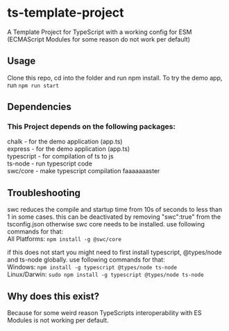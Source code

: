 # ts-template-project
A Template Project for TypeScript with a working config for ESM (ECMAScript Modules for some reason do not work per default)

## Usage
Clone this repo, cd into the folder and run npm install.
To try the demo app, run `npm run start`  

## Dependencies
### This Project depends on the following packages:  
chalk - for the demo application (app.ts)  
express - for the demo application (app.ts)  
typescript - for compilation of ts to js  
ts-node - run typescript code  
swc/core - make typescript compilation faaaaaaaster  

## Troubleshooting
swc reduces the compile and startup time from 10s of seconds to less than 1 in some cases.
this can be deactivated by removing "swc":true" from the tsconfig.json
otherwise swc core needs to be installed.
use following commands for that:  
All Platforms:   `npm install -g @swc/core`

if this does not start you might need to first install typescript, @types/node and ts-node globally.
use following commands for that:  
Windows:         `npm install -g typescript @types/node ts-node`  
Linux/Darwin:    `sudo npm install -g typescript @types/node ts-node`  


## Why does this exist?
Because for some weird reason TypeScripts interoperability with ES Modules is not working per default. 
